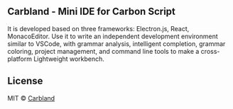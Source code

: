 ## Carbland - Mini IDE for Carbon Script

It is developed based on three frameworks: Electron.js, React, MonacoEditor. Use it to write an independent development environment similar to VSCode, with grammar analysis, intelligent completion, grammar coloring, project management, and command line tools to make a cross-platform Lightweight workbench.

## License

MIT © [Carbland](./LICENSE)
